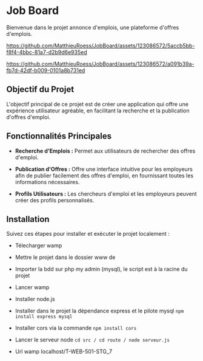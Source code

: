 # Job Board

Bienvenue dans le projet annonce d'emplois, une plateforme d'offres d'emplois.

https://github.com/MatthieuRoess/JobBoard/assets/123086572/5accb5bb-f8f4-4bbc-81a7-d2b9d6e935ed



https://github.com/MatthieuRoess/JobBoard/assets/123086572/a091b39a-fb7d-42df-b009-0101a8b731ed



## Objectif du Projet

L'objectif principal de ce projet est de créer une application qui offre une expérience utilisateur agréable, en facilitant la recherche et la publication d'offres d'emploi.

## Fonctionnalités Principales

- **Recherche d'Emplois :** Permet aux utilisateurs de rechercher des offres d'emploi.

- **Publication d'Offres :** Offre une interface intuitive pour les employeurs afin de publier facilement des offres d'emploi, en fournissant toutes les informations nécessaires.

- **Profils Utilisateurs :** Les chercheurs d'emploi et les employeurs peuvent créer des profils personnalisés.
  
## Installation

Suivez ces étapes pour installer et exécuter le projet localement :

- Télecharger wamp

- Mettre le projet dans le dossier www de 

- Importer la bdd sur php my admin (mysql), le script est à la racine du projet

- Lancer wamp

- Installer node.js

- Installer dans le projet la dépendance express et le pilote mysql `npm install express mysql`

- Installer cors via la commande `npm install cors`

- Lancer le serveur node `cd src / cd route / node serveur.js`

- Url wamp localhost/T-WEB-501-STG_7

